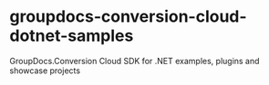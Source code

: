 # groupdocs-conversion-cloud-dotnet-samples
GroupDocs.Conversion Cloud SDK for .NET examples, plugins and showcase projects
